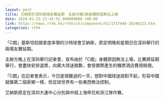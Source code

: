 ```yaml
---
layout: post
title: 艾納斯於深圳兩場友賽延期　主辦方稱C朗身體原因無法上場
date: 2024-01-23 21:45:51.000000000 +08:00
link: https://news.rthk.hk/rthk/ch/component/k2/1737448-20240123.htm
categories: rthk
---
```


「C朗」基斯坦奴朗拿度率領的沙特球會艾納斯，原定明晚和星期日在深圳舉行的兩場友賽延期。

主辦方晚上在深圳舉行記者會，宣布由於「C朗」身體原因無法上場，比賽將延期舉行，會盡快安排退票，向廣大球迷致歉，會按實際產生的機票酒店費用賠償。

「C朗」在記者會表示，今日是很難過的一天，想對中國球迷說對不起，形容中國就像第二個家鄉一樣，但足球世界有一些東西無法控制。

艾納斯原定在深圳大運中心分別與中超上海申花和浙江隊作賽。
